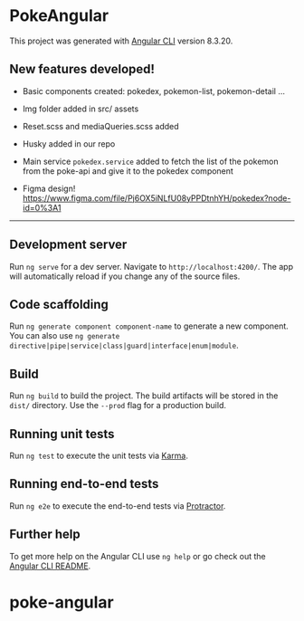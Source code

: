 # PokeAngular

This project was generated with [Angular CLI](https://github.com/angular/angular-cli) version 8.3.20.

##  New features developed!

- Basic components created: pokedex, pokemon-list, pokemon-detail ...
- Img folder added in src/ assets
- Reset.scss and mediaQueries.scss added
- Husky added in our repo
- Main service `pokedex.service` added to fetch the list of the pokemon from the poke-api and give it to the pokedex component


- Figma design! https://www.figma.com/file/Pj6OX5iNLfU08yPPDtnhYH/pokedex?node-id=0%3A1

-----


## Development server

Run `ng serve` for a dev server. Navigate to `http://localhost:4200/`. The app will automatically reload if you change any of the source files.

## Code scaffolding

Run `ng generate component component-name` to generate a new component. You can also use `ng generate directive|pipe|service|class|guard|interface|enum|module`.

## Build

Run `ng build` to build the project. The build artifacts will be stored in the `dist/` directory. Use the `--prod` flag for a production build.

## Running unit tests

Run `ng test` to execute the unit tests via [Karma](https://karma-runner.github.io).

## Running end-to-end tests

Run `ng e2e` to execute the end-to-end tests via [Protractor](http://www.protractortest.org/).

## Further help

To get more help on the Angular CLI use `ng help` or go check out the [Angular CLI README](https://github.com/angular/angular-cli/blob/master/README.md).
# poke-angular

